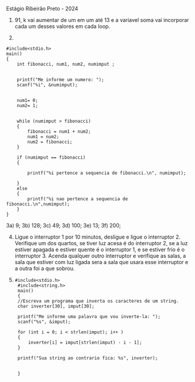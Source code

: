 Estágio Ribeirão Preto - 2024

1) 91, k vai aumentar de um em um até 13 e a variavel soma vai incorporar cada um desses valores em cada loop.

2) 
```
#include<stdio.h>
main()
{
	int fibonacci, num1, num2, numimput ;
	
	
	printf("Me informe um numero: ");
	scanf("%i", &numimput);
	
	
	num1= 0;
	num2= 1;
	
	
	while (numimput > fibonacci)
	{
		fibonacci = num1 + num2;
		num1 = num2;
		num2 = fibonacci;
	}
	
	if (numimput == fibonacci)
	{
		
		printf("%i pertence a sequencia de fibonacci.\n", numimput);
		
	}
	else
	{
		printf("%i nao pertence a sequencia de fibonacci.\n",numimput);
	}	
}
```
3a) 9;
3b) 128;
3c) 49;
3d) 100;
3e) 13;
3f) 200;

4) Ligue o interruptor 1 por 10 minutos, desligue e ligue o interruptor 2. Verifique um dos quartos, se tiver luz acesa é do interruptor 2, se a luz estiver apagada e estiver quente é o interruptor 1, e se estiver frio é o interruptor 3. Acenda qualquer outro interruptor e verifique as salas, a sala que estiver com luz ligada sera a sala que usara esse interruptor e a outra foi a que sobrou.

5) ```
   #include<stdio.h>
	#include<string.h>
	main()
	{
	//Escreva um programa que inverta os caracteres de um string.
	char inverter[30], imput[30];
	
	printf("Me informe uma palavra que vou inverte-la: ");
	scanf("%s", &imput);
	
	for (int i = 0; i < strlen(imput); i++ )
	{
		inverter[i] = imput[strlen(imput) - i - 1];	
	}
	
	printf("Sua string ao contrario fica: %s", inverter);
	

	}
```

    
